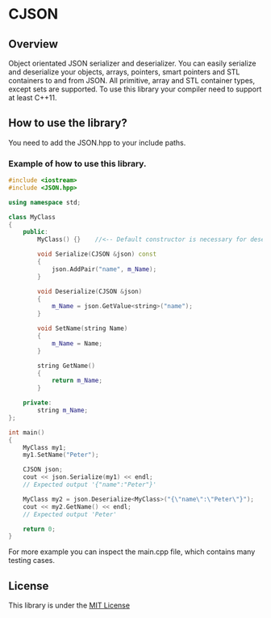 # CJSON

## Overview

Object orientated JSON serializer and deserializer. You can easily serialize and deserialize your objects, arrays, pointers, smart pointers and STL containers to and from JSON. All primitive, array and STL container types, except sets are supported. To use this library your compiler need to support at least C++11.

## How to use the library?

You need to add the JSON.hpp to your include paths.

### Example of how to use this library.

```C++
#include <iostream>
#include <JSON.hpp>

using namespace std;

class MyClass
{
    public:
        MyClass() {}    //<-- Default constructor is necessary for deserialization.

        void Serialize(CJSON &json) const
        {
            json.AddPair("name", m_Name);
        }

        void Deserialize(CJSON &json)
        {
            m_Name = json.GetValue<string>("name");
        }

        void SetName(string Name)
        {
            m_Name = Name;
        }

        string GetName()
        {
            return m_Name;
        }

    private:
        string m_Name;
};

int main()
{
    MyClass my1;
    my1.SetName("Peter");

    CJSON json;
    cout << json.Serialize(my1) << endl;
    // Expected output '{"name":"Peter"}'

    MyClass my2 = json.Deserialize<MyClass>("{\"name\":\"Peter\"}");
    cout << my2.GetName() << endl;
    // Expected output 'Peter'

    return 0;
}
```

For more example you can inspect the main.cpp file, which contains many testing cases.

## License

This library is under the [MIT License](LICENSE)
